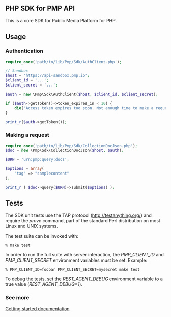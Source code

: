 ## PHP SDK for PMP API

This is a core SDK for Public Media Platform for PHP.

## Usage

### Authentication

```php
require_once('path/to/lib/Pmp/Sdk/AuthClient.php');

// Sandbox
$host = 'https://api-sandbox.pmp.io';
$client_id = '...';
$client_secret = '...';

$auth = new \Pmp\Sdk\AuthClient($host, $client_id, $client_secret);

if ($auth->getToken()->token_expires_in < 10) {
    die("Access token expires too soon. Not enough time to make a request. Mayday, mayday");
}

print_r($auth->getToken());
```

### Making a request

```php
require_once('path/to/lib/Pmp/Sdk/CollectionDocJson.php');
$doc = new \Pmp\Sdk\CollectionDocJson($host, $auth);

$URN = 'urn:pmp:query:docs';

$options = array(
    "tag" => "samplecontent"
);

print_r ( $doc->query($URN)->submit($options) );
```

## Tests

The SDK unit tests use the TAP protocol (http://testanything.org/) and
require the *prove* command, part of the standard Perl distribution
on most Linux and UNIX systems.

The test suite can be invoked with:

    % make test


In order to run the full suite with server interaction, the
*PMP_CLIENT_ID* and *PMP_CLIENT_SECRET* environment variables must be set.
Example:

    % PMP_CLIENT_ID=foobar PMP_CLIENT_SECRET=mysecret make test

To debug the tests, set the *REST_AGENT_DEBUG* environment variable to
a true value (*REST_AGENT_DEBUG=1*).


### See more

[Getting started documentation](https://github.com/publicmediaplatform/pmpdocs/wiki#getting-started)

